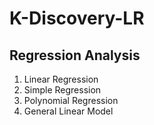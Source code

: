 # K-Discovery-LR
## Regression Analysis
  1. Linear Regression
  2. Simple Regression
  3. Polynomial Regression
  4. General Linear Model  
